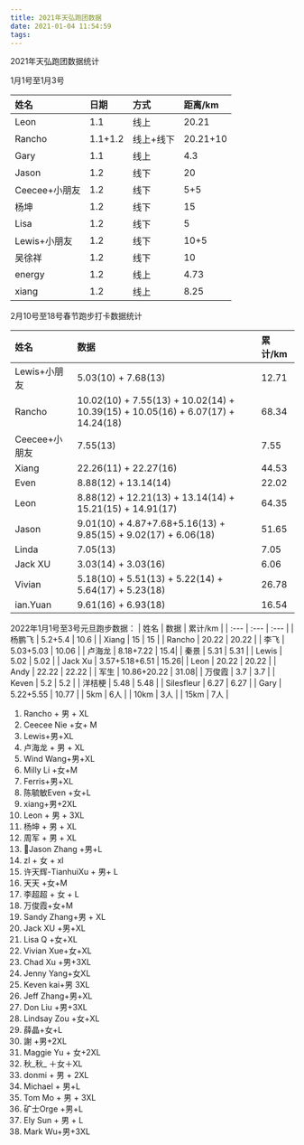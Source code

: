 ```yaml
---
title: 2021年天弘跑团数据
date: 2021-01-04 11:54:59
tags:
---
```


2021年天弘跑团数据统计

1月1号至1月3号

<!--more-->
| 姓名 | 日期 | 方式 | 距离/km |
| :--- | :--- | :--- | :--- |
| Leon | 1.1 | 线上 | 20.21 |
| Rancho | 1.1+1.2 | 线上+线下 | 20.21+10 |
| Gary | 1.1 | 线上 | 4.3 |
| Jason | 1.2 | 线下 | 20 |
| Ceecee+小朋友 | 1.2 | 线下 | 5+5 |
| 杨坤 | 1.2 | 线下 | 15 |
| Lisa | 1.2 | 线下 | 5 |
| Lewis+小朋友 | 1.2 | 线下 | 10+5 |
| 吴徐祥 | 1.2 | 线下 | 10 | 
| energy | 1.2 | 线上 | 4.73 |
| xiang | 1.2 | 线上 | 8.25 |

2月10号至18号春节跑步打卡数据统计

| 姓名 | 数据 | 累计/km |
| :--- | :--- | :--- |
| Lewis+小朋友 | 5.03(10) + 7.68(13) | 12.71 |
| Rancho | 10.02(10) + 7.55(13) + 10.02(14) + 10.39(15) + 10.05(16) + 6.07(17) + 14.24(18) | 68.34 |
| Ceecee+小朋友 | 7.55(13) | 7.55 |
| Xiang | 22.26(11) + 22.27(16)| 44.53 |
| Even | 8.88(12) + 13.14(14) | 22.02 |
| Leon | 8.88(12) + 12.21(13) + 13.14(14) + 15.21(15) + 14.91(17) | 64.35 |
| Jason | 9.01(10) + 4.87+7.68+5.16(13) + 9.85(15) + 9.02(17) + 6.06(18) | 51.65 |
| Linda | 7.05(13) | 7.05 |
| Jack XU | 3.03(14) + 3.03(16) | 6.06 |
| Vivian | 5.18(10) + 5.51(13) + 5.22(14) + 5.64(17) + 5.23(18) | 26.78 |
| ian.Yuan | 9.61(16) + 6.93(18) | 16.54 |

2022年1月1号至3号元旦跑步数据：
| 姓名 | 数据 | 累计/km |
| :--- | :--- | :--- |
| 杨鹏飞 | 5.2+5.4 | 10.6 |
| Xiang | 15 | 15 |
| Rancho | 20.22 | 20.22 |
| 李飞 | 5.03+5.03 | 10.06 |
| 卢海龙 | 8.18+7.22 | 15.4|
| 秦景 | 5.31 | 5.31 |
| Lewis | 5.02 | 5.02 |
| Jack Xu | 3.57+5.18+6.51 | 15.26| 
| Leon | 20.22 | 20.22 |
| Andy | 22.22 | 22.22 |
| 军生 | 10.86+20.22 | 31.08|
| 万俊霞 | 3.7 | 3.7 | 
| Keven | 5.2 | 5.2 |
| 洋桔梗 | 5.48 | 5.48 |
| Silesfleur | 6.27 | 6.27 |
| Gary | 5.22+5.55 | 10.77 |
| 5km |  6人 |
| 10km | 3人 |
| 15km | 7人 | 
1. Rancho + 男 + XL
2. Ceecee Nie +女+ M
3. Lewis+男+XL
4. 卢海龙 + 男 + XL
5. Wind Wang+男+XL
6. Milly Li +女+M
7. Ferris+男+XL
8. 陈毓敏Even +女+L
9. xiang+男+2XL
10. Leon + 男 + 3XL
11. 杨坤 + 男 + XL
12. 周军 + 男 +  XL
13. 🏃Jason Zhang +男+L
14. zl  + 女 + xl
15. 许天辉-TianhuiXu  + 男+ L
16. 天天 +女+M
17. 李超超 + 女 +  L
18. 万俊霞+女+M
19. Sandy Zhang+男 + XL
20. Jack XU +男+XL
21. Lisa Q +女+XL
22. Vivian Xue+女+XL
23. Chad Xu +男+3XL
24. Jenny Yang+女XL
25. Keven kai+男 3XL
26. Jeff Zhang+男+XL
27. Don Liu +男+3XL
28. Lindsay Zou +女+XL
29. 薛晶+女+L
30. 謝 +男+2XL
31. Maggie Yu + 女+2XL
32. 秋_秋_ ＋女＋XL
33. donmi + 男 + 2XL
34. Michael + 男+L
35. Tom Mo + 男 + 3XL
36. 矿士Orge +男+L
37. Ely Sun + 男 + L
38. Mark Wu+男+3XL